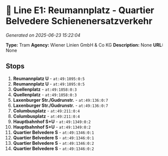# 🚊 Line E1: Reumannplatz - Quartier Belvedere Schienenersatzverkehr

*Generated on 2025-06-23 15:22:04*

**Type:** Tram
**Agency:** Wiener Linien GmbH & Co KG
**Description:** None
**URL:** None

## Stops

1. **Reumannplatz U** - `at:49:1095:0:5`
2. **Reumannplatz U** - `at:49:1095:0:5`
3. **Quellenplatz** - `at:49:1058:0:3`
4. **Quellenplatz** - `at:49:1058:0:3`
5. **Laxenburger Str./Gudrunstr.** - `at:49:136:0:7`
6. **Laxenburger Str./Gudrunstr.** - `at:49:136:0:7`
7. **Columbusplatz** - `at:49:211:0:4`
8. **Columbusplatz** - `at:49:211:0:4`
9. **Hauptbahnhof S+U** - `at:49:1349:0:2`
10. **Hauptbahnhof S+U** - `at:49:1349:0:2`
11. **Quartier Belvedere S** - `at:49:1346:0:1`
12. **Quartier Belvedere S** - `at:49:1346:0:1`
13. **Quartier Belvedere S** - `at:49:1346:0:2`
14. **Quartier Belvedere S** - `at:49:1346:0:2`